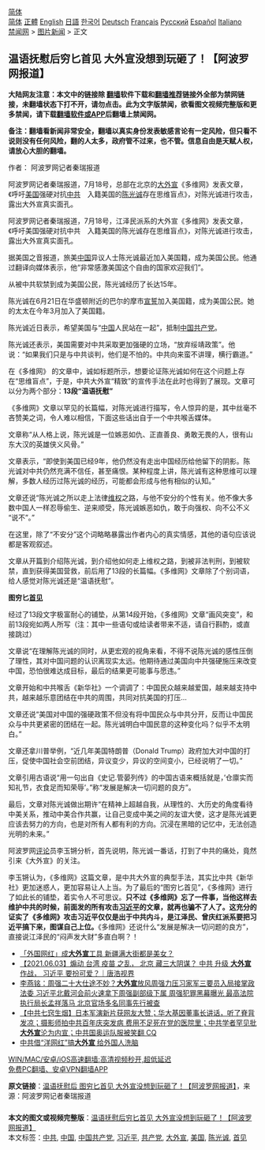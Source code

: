  <!-- 面包屑导航 --> <div class="breadcrumb"><!-- GTranslate: https://gtranslate.io/ -->  <div class="switcher notranslate">  <div class="selected">  <a href="#" onclick="return false;"> 简体</a>  </div>  <div class="option">  <a href="https://www.bannedbook.org" onclick="doGTranslate('zh-CN|zh-CN');jQuery('div.switcher div.selected a').html(jQuery(this).html());return false;" title="简体中文" class="nturl selected"> 简体</a>  <a href="https://www.bannedbook.org/zh-tw/" onclick="doGTranslate('zh-CN|zh-TW');jQuery('div.switcher div.selected a').html(jQuery(this).html());return false;" title="繁體中文" class="nturl"> 正體</a>  <a href="https://www.bannedbook.org/en/" onclick="doGTranslate('zh-CN|en');jQuery('div.switcher div.selected a').html(jQuery(this).html());return false;" title="English" class="nturl"> English</a>  <a href="https://www.bannedbook.org/ja/" onclick="doGTranslate('zh-CN|ja');jQuery('div.switcher div.selected a').html(jQuery(this).html());return false;" title="日本語" class="nturl"> 日語</a>  <a href="https://www.bannedbook.org/ko/" onclick="doGTranslate('zh-CN|ko');jQuery('div.switcher div.selected a').html(jQuery(this).html());return false;" title="한국어" class="nturl"> 한국어</a>  <a href="https://www.bannedbook.org/de/" onclick="doGTranslate('zh-CN|de');jQuery('div.switcher div.selected a').html(jQuery(this).html());return false;" title="Deutsch" class="nturl"> Deutsch</a>  <a href="https://www.bannedbook.org/fr/" onclick="doGTranslate('zh-CN|fr');jQuery('div.switcher div.selected a').html(jQuery(this).html());return false;" title="Français" class="nturl"> Français</a>  <a href="https://www.bannedbook.org/ru/" onclick="doGTranslate('zh-CN|ru');jQuery('div.switcher div.selected a').html(jQuery(this).html());return false;" title="Русский" class="nturl"> Русский</a>  <a href="https://www.bannedbook.org/es/" onclick="doGTranslate('zh-CN|es');jQuery('div.switcher div.selected a').html(jQuery(this).html());return false;" title="Español" class="nturl"> Español</a>  <a href="https://www.bannedbook.org/it/" onclick="doGTranslate('zh-CN|it');jQuery('div.switcher div.selected a').html(jQuery(this).html());return false;" title="Italiano" class="nturl"> Italiano</a>  </div>  </div>      <div class='breadcrumb-sub'><!-- Breadcrumb NavXT 6.3.0 --> <a href="https://www.bannedbook.org/" class="home">禁闻网</a> &gt; <a href="https://www.bannedbook.org/bnews/topimagenews/" class="category">图片新闻</a> &gt; 正文</div></div><h2>温语抚慰后穷匕首见 大外宣没想到玩砸了！【阿波罗网报道】</h2> <p class="notice"><b>大陆网友注意：本文中的链接除 <a href="https://github.com/bannedbook/fanqiang" >翻墙</a>软件下载和<a href="https://github.com/killgcd/justmysocks/blob/master/README.md">翻墙推荐</a>链接外全部为禁网链接，未翻墙状态下打不开，请勿点击。此为文字版禁闻，欲看图文视频完整版和更多禁闻，请下载<a href="https://github.com/bannedbook/fanqiang">翻墙软件或APP</a>后翻墙上禁闻网。</p><p>备注：翻墙看新闻非常安全，翻墙以真实身份发表敏感言论有一定风险，但只看不说则没有任何风险，翻的人太多，政府管不过来，也不管。信息自由是天赋人权，请放心大胆的翻墙。</b></p>  <div class="entry"> <p>作者： 阿波罗网记者秦瑞报道</p> <p id="summary">阿波罗网记者秦瑞报道，7月18号，总部在北京的<a href="https://www.bannedbook.org/bnews/tag/%E5%A4%A7%E5%A4%96%E5%AE%A3/" class="st_tag internal_tag" rel="tag" title="标签 大外宣 下的日志">大外宣</a>《多维网》发表文章，《呼吁<a href="https://www.bannedbook.org/bnews/tag/%e7%be%8e%e5%9b%bd/" class="st_tag internal_tag" rel="tag" title="标签 美国 下的日志">美国</a>强硬对抗<a href="https://www.bannedbook.org/bnews/tag/%e4%b8%ad%e5%85%b1/" class="st_tag internal_tag" rel="tag" title="标签 中共 下的日志">中共</a>　入籍美国的<a href="https://www.bannedbook.org/bnews/tag/%e9%99%88%e5%85%89%e8%af%9a/" class="st_tag internal_tag" rel="tag" title="标签 陈光诚 下的日志">陈光诚</a>存在思维盲点》，对陈光诚进行攻击，露出大外宣真实面孔。</p> <p>阿波罗网记者秦瑞报道，7月18号，江泽民派系的大外宣《多维网》发表文章，《呼吁美国强硬对抗中共　入籍美国的陈光诚存在思维盲点》，对陈光诚进行攻击，露出大外宣真实面孔。</p> <p>据美国之音报道，旅美<span class='wp_keywordlink_affiliate'><a href="https://www.bannedbook.org/" title="中国" target="_blank">中国</a></span>异议人士陈光诚最近加入美国籍，成为美国公民。他通过翻译向媒体表示，他“非常感激美国这个自由的国家欢迎我们”。</p> <p>从被中共软禁到成为美国公民，陈光诚经历了长达15年。&nbsp;</p> <p>陈光诚在6月21日在华盛顿附近的巴尔的摩市<span class='wp_keywordlink'><a href="https://www.bannedbook.org/forum5/topic17.html" title="宣誓与预言" target="_blank">宣誓</a></span>加入美国籍，成为美国公民。她的太太在今年3月加入了美国籍。</p>  <p>陈光诚近日表示，希望美国与“<a href="https://www.bannedbook.org/bnews/tag/%E4%B8%AD%E5%9B%BD/" class="st_tag internal_tag" rel="tag" title="标签 中国 下的日志">中国</a>人民站在一起”，抵制<a href="https://www.bannedbook.org/bnews/tag/%e4%b8%ad%e5%9b%bd%e5%85%b1%e4%ba%a7%e5%85%9a/" class="st_tag internal_tag" rel="tag" title="标签 中国共产党 下的日志">中国共产党</a>。</p> <p>陈光诚还表示，美国需要对中共采取更加强硬的立场，“放弃绥靖政策”。他说：“如果我们只是与中共谈判，他们是不怕的。中共向来蛮不讲理，横行霸道。”</p> <p>在《多维网》 的文章中，诚如标题所示，想要论证陈光诚如何在这个问题上存在“思维盲点”，于是，中共大外宣“精致”的宣传手法在此时也得到了展现。文章可以分为两个部分：<strong>13段“温语抚慰”</strong></p> <p>《多维网》文章以罕见的长篇幅，对陈光诚进行描写，令人惊异的是，其中丝毫不吝赞美之词，令人难以相信，下面这些话出自于一个中共喉舌媒体。</p> <p>文章称“从人格上说，陈光诚是一位嫉恶如仇、正直善良、勇敢无畏的人，很有山东大汉的英雄侠义风骨。”</p> <p>文章表示，“即使到美国已经9年，他仍然没有走出中国经历给他留下的阴影。陈光诚对中共仍然充满不信任，甚至痛恨。某种程度上讲，陈光诚有这种思维可以理解，多数人经历过陈光诚的经历，可能都会形成与他有相似的认知。”</p>  <p>文章还说“陈光诚之所以走上法律<span class='wp_keywordlink_affiliate'><a href="https://www.bannedbook.org/bnews/weiquan/" title="维权" target="_blank">维权</a></span>之路，与他不安分的个性有关。他不像大多数中国人一样忍辱偷生、逆来顺受，陈光诚嫉恶如仇，敢于向强权、向不公不义 “说不”。”</p> <p>在这里，除了“不安分”这个词略略暴露出作者内心的真实情感，其他的语句应该说都是客观叙述。</p> <p>文章从开篇到介绍陈光诚，到介绍他如何走上维权之路，到被非法判刑，到被软禁，直到获得美国营救，前后用了13段的长篇幅。《多维网》文章除了个别词语，给人感觉对陈光诚还是“温语抚慰”。</p> <p><strong>图穷匕<a href="https://www.bannedbook.org/bnews/tag/%E9%A6%96%E8%A7%81/" class="st_tag internal_tag" rel="tag" title="标签 首见 下的日志">首见</a></strong></p> <p>经过了13段文字极富耐心的铺垫，从第14段开始，《多维网》文章“画风突变”，和前13段宛如两人所写（注：其中一些语句或给读者带来不适，请自行斟酌，或直接跳过）</p> <p>文章说“在理解陈光诚的同时，从更宏观的视角来看，不得不说陈光诚的感性压倒了理性，其对中国问题的认识离现实太远。他期待通过美国向中共强硬施压来改变中国，恐怕很难达成目标，最后的结果更可能事与愿违。”</p>  <p>文章开始和中共喉舌《新华社》一个调调了：中国民众越来越爱国，越来越支持中共，越来越乐意团结在中共的周围，共同对抗美国的打压&#8230;</p> <p>文章还说“美国对中国的强硬政策不但没有将中国民众与中共分开，反而让中国民众与中共更紧密的团结在一起。陈光诚明白中国民意的这种变化吗？似乎不太明白。”</p> <p>文章还拿川普举例，“近几年美国特朗普（Donald Trump）政府加大对中国的打压，促使中国社会空前团结，异议变少，异议的空间变小，已经说明了一切。”</p> <p>文章引用古语说“用一句出自《史记.管晏列传》的中国古语来概括就是，&#8217;仓廪实而知礼节，衣食足而知荣辱&#8217;。”称“发展是解决一切问题的良方”。</p> <p>最后，文章对陈光诚做出期许“在精神上超越自我，从理性的、大历史的角度看待中美关系，推动中美合作共赢，让自己变成中美之间的友谊大使，这才是陈光诚更应该去努力的方向，也是对所有人都有利的方向。沉浸在黑暗的记忆中，无法创造光明的未来。”</p> <p>阿波罗网<span class='wp_keywordlink_affiliate'><a href="https://www.bannedbook.org/bnews/comments/" title="新闻评论" target="_blank">评论</a></span>员李玉锵分析，首先说明，陈光诚一番话，打到了中共的痛处，竟然引来《大外宣》的关注。</p>  <p>李玉锵认为，《多维网》这篇文章，是中共大外宣的典型手法，其实比中共《新华社》更加迷惑人，更加容易让人上当。为了最后的“图穷匕首见”，《多维网》进行了如此长的铺垫，着实令人不可思议。<strong>只不过《多维网》忘了一件事，当他这样去维护中共的时候，前面发的所有攻击<a href="https://www.bannedbook.org/bnews/tag/%e4%b9%a0%e8%bf%91%e5%b9%b3/" class="st_tag internal_tag" rel="tag" title="标签 习近平 下的日志">习近平</a>的文章，就再也骗不了人了。这充分的证实了《多维网》攻击习近平仅仅是出于中共内斗，是江泽民、曾庆红派系要把习近平搞下来，图谋自己上位。</strong>《多维网》还说什么“发展是解决一切问题的良方”，直接说江泽民的“闷声发大财”多直白啊？！</p> <ul class='op-related-articles' title='相关阅读'> <li><a href='https://www.bannedbook.org/bnews/comments/20210718/1589483.html' target='_blank'>「外国网红」成<b>大外宣</b>工具 新疆满大街都是美女？</a></li> <li><a href='https://www.bannedbook.org/bnews/bannedvideo/20210712/1589295.html' target='_blank'>【2021.06.03】煽动 台湾 疫苗 之乱， 北京 藏三大阴谋？ 中共 升级 <b>大外宣</b> 作战， 习近平 要扮可爱？｜唐浩视界</a></li> <li><a href='https://www.bannedbook.org/bnews/comments/20210717/1589047.html' target='_blank'>李燕铭：周强二十大仕途不妙？<b>大外宣</b>放风周强力压习家军三要员入局接掌政法委 习近平北戴河会前火速拿下周强副部级下属 周强犯罪黑幕曝光 最高法院执行局长孟祥落马 北京官场多名同事先行被查</a></li> <li><a href='https://www.bannedbook.org/bnews/bannedvideo/20210717/1588762.html' target='_blank'>【中共七窍生烟】日本军演新片获网友大赞；华大基因董事长讲话，听了脊背发凉；摄影师拍中共百年庆突发病 费用不足死在党的医院里；中共学者罕见批<b>大外宣</b>沦为内宣；中共国奥运队服被笑翻 CQ</a></li> <li><a href='https://www.bannedbook.org/bnews/cbnews/20210716/1588282.html' target='_blank'>中共借“洋网红”搞<b>大外宣</b> 给外国人洗脑</a></li> </ul> <p class="texttj"> <a href="https://github.com/bannedbook/fanqiang/wiki/V2ray%E6%9C%BA%E5%9C%BA" target="_blank">WIN/MAC/安卓/iOS高速翻墙:高清视频秒开,超低延迟</a><br/> <a href="https://github.com/bannedbook/fanqiang/wiki/%E7%A6%81%E9%97%BB%E7%BD%91%E5%AE%89%E5%8D%93%E7%BF%BB%E5%A2%99%E6%96%B0%E9%97%BBAPP" target="_blank">免费PC翻墙、安卓VPN翻墙APP</a></p><p> <b>原文链接</b>：<a class="src_link" href="https://www.aboluowang.com/2021/0718/1620845.html" target="_blank">温语抚慰后 图穷匕首见 大外宣没想到玩砸了！【阿波罗网报道】</a>，来源：阿波罗网记者秦瑞报道 </p><a name='sharetosocial'></a>  <div style="margin-bottom:5px;padding-bottom:5px;clear:both"> <div id="archive-pix-1" class="banner-ads"> <!-- AuctionX Display platform tag START --> <div id="26318x728x90x621x_ADSLOT2" clicktrack="%%CLICK_URL_ESC%%"></div> <!-- AuctionX Display platform tag END --> </div> <div id="archive-pix-2" class="banner-ads"> <!-- AuctionX Display platform tag START --> <div id="26315x300x250x621x_ADSLOT2" clicktrack="%%CLICK_URL_ESC%%"></div> <!-- AuctionX Display platform tag END --> </div> </div>    <div id="archive-pix-1" class="banner-ads"> <!-- AuctionX Display platform tag START --> <div id="26318x728x90x621x_ADSLOT3" clicktrack="%%CLICK_URL_ESC%%"></div> <!-- AuctionX Display platform tag END --> </div> <div><b>本文的图文或视频完整版</b>：<a href='https://www.bannedbook.org/bnews/topimagenews/20210718/1589531.html'>温语抚慰后穷匕首见 大外宣没想到玩砸了！【阿波罗网报道】</a></div>  </div><!--END ENTRY--> <div class="postfooter"> <div>本文标签：<a href="https://www.bannedbook.org/bnews/tag/%e4%b8%ad%e5%85%b1/" rel="tag">中共</a>, <a href="https://www.bannedbook.org/bnews/tag/%E4%B8%AD%E5%9B%BD/" rel="tag">中国</a>, <a href="https://www.bannedbook.org/bnews/tag/%e4%b8%ad%e5%9b%bd%e5%85%b1%e4%ba%a7%e5%85%9a/" rel="tag">中国共产党</a>, <a href="https://www.bannedbook.org/bnews/tag/%e4%b9%a0%e8%bf%91%e5%b9%b3/" rel="tag">习近平</a>, <a href="https://www.bannedbook.org/bnews/tag/%e5%85%b1%e4%ba%a7%e5%85%9a/" rel="tag">共产党</a>, <a href="https://www.bannedbook.org/bnews/tag/%E5%A4%A7%E5%A4%96%E5%AE%A3/" rel="tag">大外宣</a>, <a href="https://www.bannedbook.org/bnews/tag/%e7%be%8e%e5%9b%bd/" rel="tag">美国</a>, <a href="https://www.bannedbook.org/bnews/tag/%e9%99%88%e5%85%89%e8%af%9a/" rel="tag">陈光诚</a>, <a href="https://www.bannedbook.org/bnews/tag/%E9%A6%96%E8%A7%81/" rel="tag">首见</a></div>  </div><!--END POSTFOOTER--> 